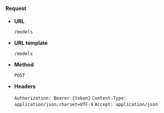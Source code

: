 #### Request

* **URL**

  `/models`

* **URL template**

  `/models`

* **Method**

  `POST`

* **Headers**

  `Authorization: Bearer {token}`
  `Content-Type: application/json;charset=UTF-8`
  `Accept: application/json`
